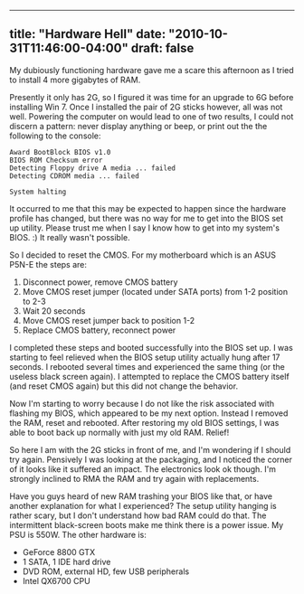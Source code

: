 
---
title: "Hardware Hell"
date: "2010-10-31T11:46:00-04:00"
draft: false
---

My dubiously functioning hardware gave me a scare this afternoon as I tried to install 4 more gigabytes of RAM.

Presently it only has 2G, so I figured it was time for an upgrade to 6G before installing Win 7. Once I installed the pair of 2G sticks however, all was not well. Powering the computer on would lead to one of two results, I could not discern a pattern: never display anything or beep, or print out the the following to the console:
```
Award BootBlock BIOS v1.0
BIOS ROM Checksum error
Detecting Floppy drive A media ... failed
Detecting CDROM media ... failed

System halting
```
It occurred to me that this may be expected to happen since the hardware profile has changed, but there was no way for me to get into the BIOS set up utility. Please trust me when I say I know how to get into my system's BIOS. :) It really wasn't possible.

So I decided to reset the CMOS. For my motherboard which is an ASUS P5N-E the steps are:

1. Disconnect power, remove CMOS battery
2. Move CMOS reset jumper (located under SATA ports) from 1-2 position to 2-3
3. Wait 20 seconds
4. Move CMOS reset jumper back to position 1-2
5. Replace CMOS battery, reconnect power

I completed these steps and booted successfully into the BIOS set up. I was starting to feel relieved when the BIOS setup utility actually hung after 17 seconds. I rebooted several times and experienced the same thing (or the useless black screen again). I attempted to replace the CMOS battery itself (and reset CMOS again) but this did not change the behavior.

Now I'm starting to worry because I do not like the risk associated with flashing my BIOS, which appeared to be my next option. Instead I removed the RAM, reset and rebooted. After restoring my old BIOS settings, I was able to boot back up normally with just my old RAM. Relief!

So here I am with the 2G sticks in front of me, and I'm wondering if I should try again. Pensively I was looking at the packaging, and I noticed the corner of it looks like it suffered an impact. The electronics look ok though. I'm strongly inclined to RMA the RAM and try again with replacements.

Have you guys heard of new RAM trashing your BIOS like that, or have another explanation for what I experienced? The setup utility hanging is rather scary, but I don't understand how bad RAM could do that. The intermittent black-screen boots make me think there is a power issue. My PSU is 550W. The other hardware is:

* GeForce 8800 GTX
* 1 SATA, 1 IDE hard drive
* DVD ROM, external HD, few USB peripherals
* Intel QX6700 CPU

